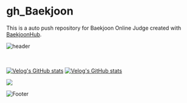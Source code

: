 # gh_Baekjoon
This is a auto push repository for Baekjoon Online Judge created with [BaekjoonHub](https://github.com/BaekjoonHub/BaekjoonHub).

![header](https://capsule-render.vercel.app/api?type=wave&color=auto&height=500&section=header&text=Baekjoon%20문제%20풀이&fontSize=20)

</br></br>
[![Velog's GitHub stats](https://velog-readme-stats.vercel.app/api/badge?name=gangjjang5)](https://velog.io/@gangjjang5)
[![Velog's GitHub stats](https://velog-readme-stats.vercel.app/api?name=gangjjang5&slug=알고리즘-백준-단계별로-풀어보기-6.-문자열)](https://velog.io/@gangjjang5/%EC%95%8C%EA%B3%A0%EB%A6%AC%EC%A6%98-%EB%B0%B1%EC%A4%80-%EB%8B%A8%EA%B3%84%EB%B3%84%EB%A1%9C-%ED%92%80%EC%96%B4%EB%B3%B4%EA%B8%B0-6.-%EB%AC%B8%EC%9E%90%EC%97%B4)
</br>

 <img src="http://mazandi.herokuapp.com/api?handle=gangjjang5&theme=warm"/>
 
 
 
 ![Footer](https://capsule-render.vercel.app/api?type=waving&color=auto&height=200&section=footer)
